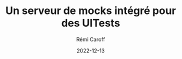 ---
slug: "/talks/cocoaheads-paris/december-2022/remi-caroff-un-serveur-de-mocks-integre-pour-des-uitests"
date: 2022-12-13
title: "Un serveur de mocks intégré pour des UITests"
author: "Rémi Caroff"
video: blBg8Xrfz0A
thumbnail: thumbnails/blBg8Xrfz0A.jpg
slides: 
tags: []
year: 2022
conference: cocoaheads-paris
edition: december-2022
allow_ads: false
---